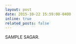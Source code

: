 ```yaml
---
layout: post
date: 2015-10-22 15:59:00-0400
inline: true
related_posts: false
---
```


SAMPLE SAGAR.
